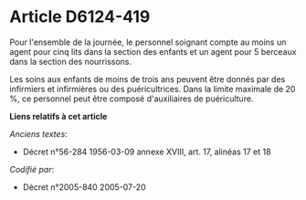 # Article D6124-419

Pour l'ensemble de la journée, le personnel soignant compte au moins un agent pour cinq lits dans la section des enfants et
un agent pour 5 berceaux dans la section des nourrissons.

Les soins aux enfants de moins de trois ans peuvent être donnés par des infirmiers et infirmières ou des puéricultrices. Dans
la limite maximale de 20 %, ce personnel peut être composé d'auxiliaires de puériculture.

**Liens relatifs à cet article**

_Anciens textes_:

  - Décret n°56-284 1956-03-09 annexe XVIII, art. 17, alinéas 17 et 18

_Codifié par_:

  - Décret n°2005-840 2005-07-20
